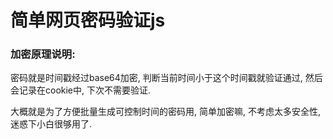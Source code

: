 # 简单网页密码验证js

### 加密原理说明:

密码就是时间戳经过base64加密, 判断当前时间小于这个时间戳就验证通过, 然后会记录在cookie中, 下次不需要验证.

大概就是为了方便批量生成可控制时间的密码用, 简单加密嘛, 不考虑太多安全性, 迷惑下小白很够用了.
